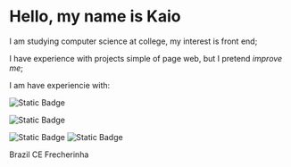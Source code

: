 <h1>Hello, my name is Kaio</h1>
<p>I am studying computer science at college, my interest is front end;</p>
<P>I have experience with projects simple of page web, but I pretend <i>improve me</i>;</P>
<P>I am have experiencie with:</P>

![Static Badge](https://img.shields.io/badge/JAVA_SCRIPT-black?style=for-the-badge&logo=Javascript)

![Static Badge](https://img.shields.io/badge/GIT-black?style=for-the-badge&logo=git)

![Static Badge](https://img.shields.io/badge/Css-blue?logo=Css3) ![Static Badge](https://img.shields.io/badge/Html-white?logo=Html5)


<!-- area de rede social-->
Brazil CE Frecherinha

<!---
Newprogram05/Newprogram05 is a ✨ special ✨ repository because its `README.md` (this file) appears on your GitHub profile.
You can click the Preview link to take a look at your changes.
--->
